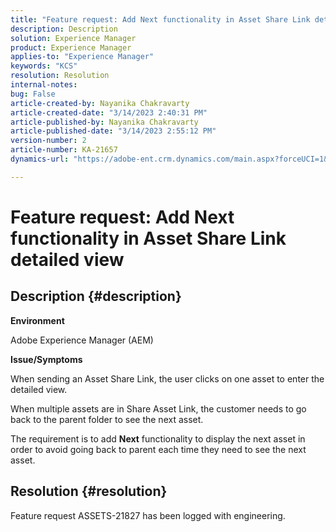 ```yaml
---
title: "Feature request: Add Next functionality in Asset Share Link detailed view"
description: Description
solution: Experience Manager
product: Experience Manager
applies-to: "Experience Manager"
keywords: "KCS"
resolution: Resolution
internal-notes: 
bug: False
article-created-by: Nayanika Chakravarty
article-created-date: "3/14/2023 2:40:31 PM"
article-published-by: Nayanika Chakravarty
article-published-date: "3/14/2023 2:55:12 PM"
version-number: 2
article-number: KA-21657
dynamics-url: "https://adobe-ent.crm.dynamics.com/main.aspx?forceUCI=1&pagetype=entityrecord&etn=knowledgearticle&id=3f5b4c26-76c2-ed11-83ff-6045bd006a22"

---
```

# Feature request: Add Next functionality in Asset Share Link detailed view

## Description {#description}


<b>Environment</b>

Adobe Experience Manager (AEM)

<b>Issue/Symptoms</b>

 When sending an Asset Share Link, the user clicks on one asset to enter the detailed view.

When multiple assets are in Share Asset Link, the customer needs to go back to the parent folder to see the next asset.

The requirement is to add <b>Next</b> functionality to display the next asset in order to avoid going back to parent each time they need to see the next asset.


## Resolution {#resolution}


Feature request ASSETS-21827 has been logged with engineering.
